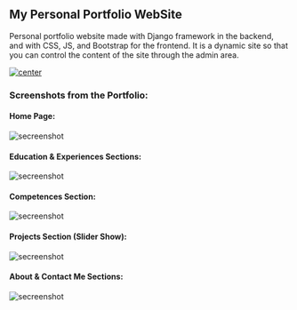 ## My Personal Portfolio WebSite


Personal portfolio website made with Django framework in the backend, and with CSS, JS, and Bootstrap for the frontend. It is a dynamic site so that you can control the content of the site through the admin area.

<a align="center" href="https://github.com/fabianomcs">
  <img align="center" src="https://img.shields.io/badge/View%20The%20Portfolio-Click%20me-blue" alt="center">
</a>

### Screenshots from the Portfolio:

#### Home Page:
<img aline="center" src="https://i.imgur.com/PgpXXLb.png" alt="secreenshot">

#### Education & Experiences Sections:
<img aline="center" src="https://i.imgur.com/bADD89k.png" alt="secreenshot">


#### Competences Section:
<img aline="center" src="https://i.imgur.com/7At1pqG.png" alt="secreenshot">


#### Projects Section (Slider Show):
<img aline="center" src="https://i.imgur.com/1S57RqD.png" alt="secreenshot">

#### About & Contact Me Sections:
<img aline="center" src="https://i.imgur.com/djYOST6.png" alt="secreenshot">
